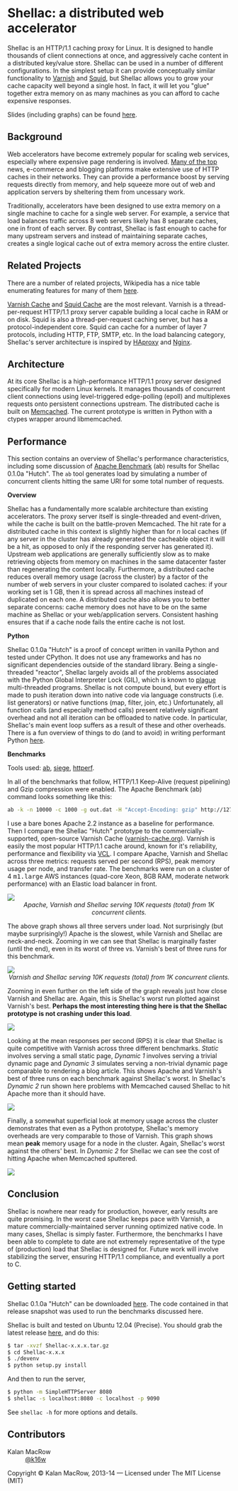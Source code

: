 # Shellac: a distributed web accelerator

Shellac is an HTTP/1.1 caching proxy for Linux. It is designed to handle thousands of client connections at once, and aggressively cache content in a distributed key/value store. Shellac can be used in a number of different configurations. In the simplest setup it can provide conceptually similar functionality to <a href="https://www.varnish-cache.org">Varnish</a> and <a href="http://www.squid-cache.org">Squid</a>, but Shellac allows you to grow your cache capacity well beyond a single host. In fact, it will let you "glue" together extra memory on as many machines as you can afford to cache expensive responses. 

<!-- todo link to slidedeck instead -->
Slides (including graphs) can be found <a href="https://speakerdeck.com/kmacrow/shellac-a-distributed-web-accelerator">here</a>.

## Background

Web accelerators have become extremely popular for scaling web services, especially where expensive page rendering is involved. <a href="http://royal.pingdom.com/2012/07/11/how-popular-is-varnish/">Many of the top</a> news, e-commerce and blogging platforms make extensive use of HTTP caches in their networks. They can provide a performance boost by serving requests directly from memory, and help squeeze more out of web and application servers by sheltering them from uncessary work. 

Traditionally, accelerators have been designed to use extra memory on a single machine to cache for a single web server. For example, a service that load balances traffic across 8 web servers likely has 8 separate caches, one in front of each server. By contrast, Shellac is fast enough to cache for many upstream servers and instead of maintaining separate caches, creates a single logical cache out of extra memory across the entire cluster.  

## Related Projects

There are a number of related projects, Wikipedia has a nice table enumerating features for many of them <a href="http://en.wikipedia.org/wiki/Web_accelerator#Comparison_2">here</a>.

<a href="http://varnish-cache.org">Varnish Cache</a> and <a href="http://www.squid-cache.org">Squid Cache</a> are the most relevant. Varnish is a thread-per-request HTTP/1.1 proxy server capable building a local cache in RAM or on disk. Squid is also a thread-per-request caching server, but has a protocol-independent core. Squid can cache for a number of layer 7 protocols, including HTTP, FTP, SMTP, etc. In the load balancing category, Shellac's server architecture is inspired by <a href="http://haproxy.1wt.eu">HAproxy</a> and <a href="http://nginx.com">Nginx</a>.

## Architecture

At its core Shellac is a high-performance HTTP/1.1 proxy server designed specifically for modern Linux kernels. It manages thousands of concurrent client connections using level-triggered edge-polling (epoll) and multiplexes requests onto persistent connections upstream. The distributed cache is built on <a href="http://memcached.org">Memcached</a>. The current prototype is written in Python with a ctypes wrapper around libmemcached.

## Performance

This section contains an overview of Shellac's performance characteristics, including some discussion of <a href="http://httpd.apache.org/docs/2.2/programs/ab.html">Apache Benchmark</a> (ab) results for Shellac 0.1.0a "Hutch". The <code>ab</code> tool generates load by simulating a number of concurrent clients hitting the same URI for some total number of requests. 

<b>Overview</b>

Shellac has a fundamentally more scalable architecture than existing accelerators. The proxy server itself is single-threaded and event-driven, while the cache is built on the battle-proven Memcached. The hit rate for a distributed cache in this context is slightly higher than for <i>n</i> local caches (if any server in the cluster has already generated the cacheable object it will be a hit, as opposed to only if the responding server has generated it). Upstream web applications are generally sufficiently slow as to make retrieving objects from memory on machines in the same datacenter faster than regenerating the content locally. Furthermore, a distributed cache reduces overall memory usage (across the cluster) by a factor of the number of web servers in your cluster compared to isolated caches: if your working set is 1 GB, then it is spread across all machines instead of duplicated on each one. A distributed cache also allows you to better separate concerns: cache memory does not have to be on the same machine as Shellac or your web/application servers. Consistent hashing ensures that if a cache node fails the entire cache is not lost. 

<b>Python</b>

Shellac 0.1.0a "Hutch" is a proof of concept written in vanilla Python and tested under CPython. It does not use any frameworks and has no significant dependencies outside of the standard library. Being a single-threaded "reactor", Shellac largely avoids all of the problems associated with the Python Global Interpreter Lock (GIL), which is known to <a href="http://www.dabeaz.com/python/GIL.pdf">plague</a> multi-threaded programs. Shellac is not compute bound, but every effort is made to push iteration down into native code via language constructs (i.e. list generators) or native functions (map, filter, join, etc.) Unfortunately, all function calls (and especially method calls) present relatively significant overhead and not all iteration can be offloaded to native code. In particular, Shellac's main event loop suffers as a result of these and other overheads. There is a fun overview of things to do (and to avoid) in writing performant Python <a href="https://wiki.python.org/moin/PythonSpeed/PerformanceTips">here</a>.  

<b>Benchmarks</b>

Tools used: <a href="http://httpd.apache.org/docs/2.2/programs/ab.html">ab</a>, <a href="http://www.joedog.org/siege-home/">siege</a>, <a href="http://www.hpl.hp.com/research/linux/httperf/">httperf</a>.

In all of the benchmarks that follow, HTTP/1.1 Keep-Alive (request pipelining) and Gzip compression were enabled. The Apache Benchmark (ab) command looks something like this:

```bash
ab -k -n 10000 -c 1000 -g out.dat -H "Accept-Encoding: gzip" http://127.0.0.1/page.php
```
I use a bare bones Apache 2.2 instance as a baseline for performance. Then I compare the Shellac "Hutch" prototype to the commercially-supported, open-source Varnish Cache (<a href="http://varnish-cache.org">varnish-cache.org</a>). Varnish is easily the most popular HTTP/1.1 cache around, known for it's reliability, performance and flexibility via <a href="https://www.varnish-cache.org/trac/wiki/VCL">VCL</a>. I compare Apache, Varnish and Shellac across three metrics: requests served per second (RPS), peak memory usage per node, and transfer rate. The benchmarks were run on a cluster of 4 <tt>m1.large</tt> AWS instances (quad-core Xeon, 8GB RAM, moderate network performance) with an Elastic load balancer in front.

<img src="https://dl.dropboxusercontent.com/u/55111805/ab.png" />
<center>
<i>Apache, Varnish and Shellac serving 10K requests (total) from 1K concurrent clients.</i>
</center>

The above graph shows all three servers under load. Not surprisingly (but maybe surprisingly!) Apache is the slowest, while Varnish and Shellac are neck-and-neck. Zooming in we can see that Shellac is marginally faster (until the end), even in its worst of three vs. Varnish's best of three runs for this benchmark.

<img src="https://dl.dropboxusercontent.com/u/55111805/ab-2.png" />
<center>
<i>Varnish and Shellac serving 10K requests (total) from 1K concurrent clients.</i>
</center> 

Zooming in even further on the left side of the graph reveals just how close Varnish and Shellac are. Again, this is Shellac's worst run plotted against Varnish's best. <b>Perhaps the most interesting thing here is that the Shellac prototype is not crashing under this load</b>. 

<img src="https://dl.dropboxusercontent.com/u/55111805/ab-3.png" />

Looking at the mean responses per second (RPS) it is clear that Shellac is quite competitive with Varnish across three different benchmarks. <i>Static</i> involves serving a small static page, <i>Dynamic 1</i> involves serving a trivial dynamic page and <i>Dynamic 3</i> simulates serving a non-trivial dynamic page comparable to rendering a blog article. This shows Apache and Varnish's best of three runs on each benchmark against Shellac's worst. In Shellac's <i>Dynamic 2</i> run shown here problems with Memcached caused Shellac to hit Apache more than it should have. 

<img src="https://dl.dropboxusercontent.com/u/55111805/rps.png" /> 

Finally, a somewhat superficial look at memory usage across the cluster demonstrates that even as a Python prototype, Shellac's memory overheads are very comparable to those of Varnish. This graph shows mean <b>peak</b> memory usage for a node in the cluster. Again, Shellac's worst against the others' best. In <i>Dynamic 2</i> for Shellac we can see the cost of hitting Apache when Memcached sputtered.

<img src="https://dl.dropboxusercontent.com/u/55111805/mem.png" />  

## Conclusion

Shellac is nowhere near ready for production, however, early results are quite promising. In the worst case Shellac keeps pace with Varnish, a mature commercially-maintained server running optimized native code. In many cases, Shellac is simply faster. Furthermore, the benchmarks I have been able to complete to date are not extremely representative of the type of (production) load that Shellac is designed for. Future work will involve stabilizing the server, ensuring HTTP/1.1 compliance, and eventually a port to C. 

## Getting started

Shellac 0.1.0a "Hutch" can be downloaded <a href="https://github.com/kmacrow/Shellac/releases">here</a>. The code contained in that release snapshot was used to run the benchmarks discussed here.

Shellac is built and tested on Ubuntu 12.04 (Precise). You should grab the latest release <a href="https://github.com/kmacrow/Shellac/releases">here</a>, and do this:

```bash
$ tar -xvzf Shellac-x.x.x.tar.gz
$ cd Shellac-x.x.x
$ ./devenv
$ python setup.py install
```
And then to run the server,

```bash
$ python -m SimpleHTTPServer 8080
$ shellac -s localhost:8080 -c localhost -p 9090
```
See <code>shellac -h</code> for more options and details.

## Contributors

<dl>
	<dt>Kalan MacRow</dt>
	<dd><a href="#">@k16w</a></dd>
</dl>

Copyright &copy; Kalan MacRow, 2013-14 &mdash; Licensed under The MIT License (MIT)




